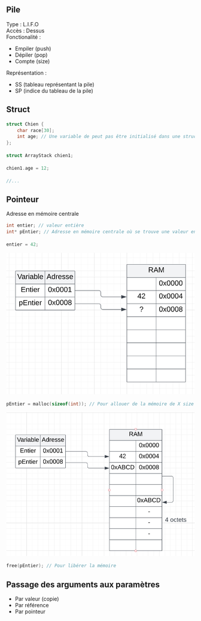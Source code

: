 ## Pile
Type : L.I.F.O \
Accès : Dessus \
Fonctionalité :
- Empiler (push)
- Dépiler (pop)
- Compte (size)

Représentation :
- SS (tableau représentant la pile)
- SP (indice du tableau de la pile)

## Struct
```c
struct Chien {
    char race[30];
    int age; // Une variable de peut pas être initialisé dans une struct
};

struct ArrayStack chien1;

chien1.age = 12;

//...
```
## Pointeur
Adresse en mémoire centrale
```c
int entier; // valeur entière
int* pEntier; // Adresse en mémoire centrale où se trouve une valeur entière

entier = 42;
```
![](img/pointeurdeclaration.PNG)

```c
pEntier = malloc(sizeof(int)); // Pour allouer de la mémoire de X size
```
![](img/pointeurdeclaration2.PNG)
```c
free(pEntier); // Pour libérer la mémoire
```

## Passage des arguments aux paramètres
- Par valeur (copie)
- Par référence
- Par pointeur